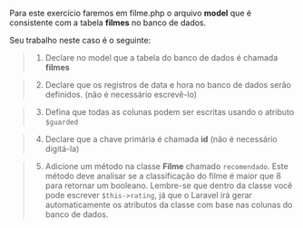 Para este exercício faremos em filme.php o arquivo **model** que é consistente com a tabela **filmes** no banco de dados.

Seu trabalho neste caso é o seguinte:

> 1. Declare no model que a tabela do banco de dados é chamada **filmes**

> 2. Declare que os registros de data e hora no banco de dados serão definidos. (não é necessário escrevê-lo)

> 3. Defina que todas as colunas podem ser escritas usando o atributo `$guarded`

> 4. Declare que a chave primária é chamada **id** (não é necessário digitá-la)

> 5. Adicione um método na classe **Filme** chamado `recomendado`. Este método deve analisar se a classificação do filme é maior que 8 para retornar um booleano. Lembre-se que dentro da classe você pode escrever `$this->rating`, já que o Laravel irá gerar automaticamente os atributos da classe com base nas colunas do banco de dados.